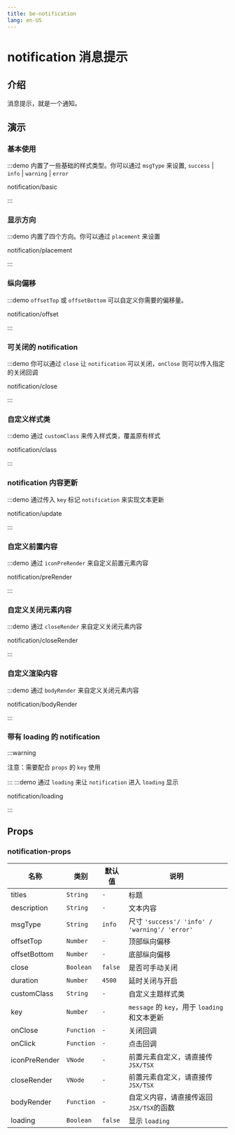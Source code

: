 ```yaml
---
title: be-notification
lang: en-US
---
```


# notification 消息提示

## 介绍

消息提示，就是一个通知。


## 演示

### 基本使用

:::demo 内置了一些基础的样式类型。你可以通过 `msgType` 来设置, `success` | `info` | `warning` | `error`

notification/basic

:::

### 显示方向

:::demo 内置了四个方向。你可以通过 `placement` 来设置

notification/placement

:::

### 纵向偏移

:::demo `offsetTop` 或 `offsetBottom` 可以自定义你需要的偏移量。

notification/offset

:::

### 可关闭的 notification

:::demo 你可以通过 `close` 让 `notification` 可以关闭，`onClose` 则可以传入指定的关闭回调

notification/close

:::


### 自定义样式类

:::demo 通过 `customClass` 来传入样式类，覆盖原有样式

notification/class

:::

### notification 内容更新

:::demo 通过传入 `key` 标记 `notification` 来实现文本更新

notification/update

:::

### 自定义前置内容

:::demo 通过 `iconPreRender` 来自定义前置元素内容

notification/preRender

:::

### 自定义关闭元素内容

:::demo 通过 `closeRender` 来自定义关闭元素内容

notification/closeRender

:::

### 自定义渲染内容

:::demo 通过 `bodyRender` 来自定义关闭元素内容

notification/bodyRender

:::

### 带有 loading 的 notification
:::warning

注意：需要配合 `props` 的 `key` 使用

:::
:::demo 通过 `loading` 来让 `notification` 进入 `loading` 显示

notification/loading

:::


## Props

### notification-props

| 名称             | 类别         | 默认值      | 说明                                          |
|----------------|------------|----------|---------------------------------------------|
| titles         | `String`   | `-`      | 标题                                          |
| description    | `String`   | `-`      | 文本内容                                        |
| msgType        | `String`   | `info`   | 尺寸 `'success'/ 'info' / 'warning'/ 'error'` |
| offsetTop      | `Number`   | `-`      | 顶部纵向偏移                                      |
| offsetBottom   | `Number`   | `-`      | 底部纵向偏移                                      |
| close          | `Boolean`  | `false`  | 是否可手动关闭                                     |
| duration       | `Number`   | `4500`   | 延时关闭与开启                                     |
| customClass    | `String`   | `-`      | 自定义主题样式类                                    |
| key            | `Number`   | `-`      | `message` 的 `key`，用于 `loading` 和文本更新        |
| onClose        | `Function` | `-`      | 关闭回调                                        |
| onClick        | `Function` | `-`      | 点击回调                                        |
| iconPreRender  | `VNode`    | `-`      | 前置元素自定义，请直接传 `JSX/TSX`                |
| closeRender    | `VNode`    | `-`      | 前置元素自定义，请直接传 `JSX/TSX`                |
| bodyRender     | `Function` | `-`      | 自定义内容，请直接传返回`JSX/TSX`的函数            |
| loading        | `Boolean`  | `false`  | 显示 `loading`                                |
